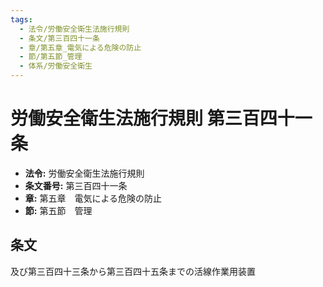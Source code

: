 ```yaml
---
tags:
  - 法令/労働安全衛生法施行規則
  - 条文/第三百四十一条
  - 章/第五章_電気による危険の防止
  - 節/第五節_管理
  - 体系/労働安全衛生
---
```

# 労働安全衛生法施行規則 第三百四十一条

- **法令:** 労働安全衛生法施行規則
- **条文番号:** 第三百四十一条
- **章:** 第五章　電気による危険の防止
- **節:** 第五節　管理

## 条文
及び第三百四十三条から第三百四十五条までの活線作業用装置

